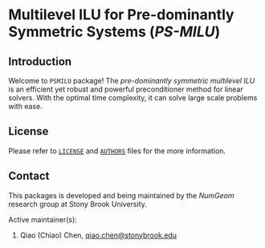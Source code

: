 # Multilevel ILU for Pre-dominantly Symmetric Systems (*PS-MILU*) #

## Introduction ##

Welcome to `PSMILU` package! The *pre-dominantly symmetric multilevel ILU*
is an efficient yet robust and powerful preconditioner method for linear
solvers. With the optimal time complexity, it can solve large scale problems
with ease.

## License ##

Please refer to [`LICENSE`](./LICENSE) and [`AUTHORS`](./AUTHORS) files for the
more information.

## Contact ##

This packages is developed and being maintained by the *NumGeom* research group
at Stony Brook University.

Active maintainer(s):

1. Qiao (Chiao) Chen, qiao.chen@stonybrook.edu
